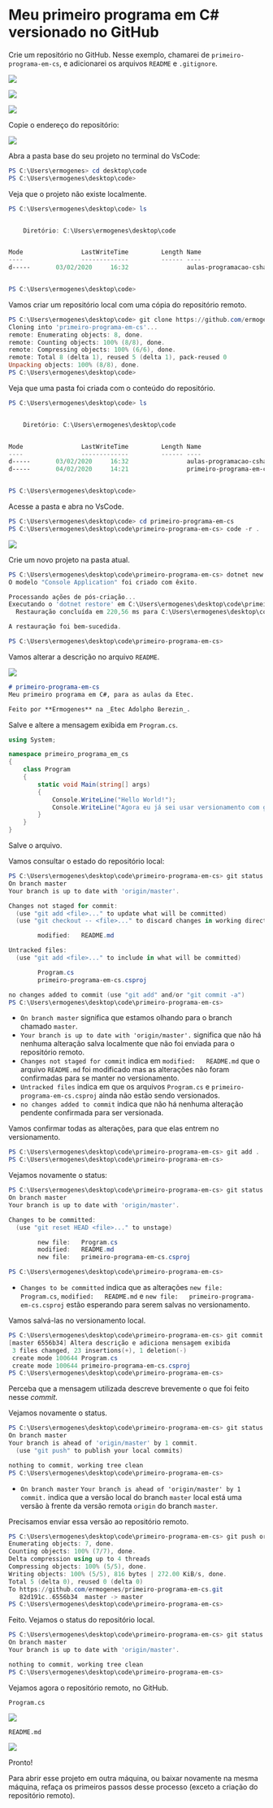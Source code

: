 # Meu primeiro programa em C# versionado no GitHub

Crie um repositório no GitHub. Nesse exemplo, chamarei de `primeiro-programa-em-cs`, e adicionarei os arquivos `README` e `.gitignore`.

![](000015.png)

![](000016.png)

![](000017.png)

Copie o endereço do repositório:

![](000018.png)

Abra a pasta base do seu projeto no terminal do VsCode:

```powershell
PS C:\Users\ermogenes> cd desktop\code
PS C:\Users\ermogenes\desktop\code> 
```

Veja que o projeto não existe localmente.

```powershell
PS C:\Users\ermogenes\desktop\code> ls        


    Diretório: C:\Users\ermogenes\desktop\code


Mode                LastWriteTime         Length Name
----                -------------         ------ ----
d-----       03/02/2020     16:32                aulas-programacao-csharp


PS C:\Users\ermogenes\desktop\code> 
```

Vamos criar um repositório local com uma cópia do repositório remoto.

```powershell
PS C:\Users\ermogenes\desktop\code> git clone https://github.com/ermogenes/primeiro-programa-em-cs.git
Cloning into 'primeiro-programa-em-cs'...
remote: Enumerating objects: 8, done.
remote: Counting objects: 100% (8/8), done.
remote: Compressing objects: 100% (6/6), done.
remote: Total 8 (delta 1), reused 5 (delta 1), pack-reused 0
Unpacking objects: 100% (8/8), done.
PS C:\Users\ermogenes\desktop\code> 
```

Veja que uma pasta foi criada com o conteúdo do repositório.

```powershell
PS C:\Users\ermogenes\desktop\code> ls


    Diretório: C:\Users\ermogenes\desktop\code


Mode                LastWriteTime         Length Name
----                -------------         ------ ----
d-----       03/02/2020     16:32                aulas-programacao-csharp
d-----       04/02/2020     14:21                primeiro-programa-em-cs


PS C:\Users\ermogenes\desktop\code> 
```

Acesse a pasta e abra no VsCode.

```powershell
PS C:\Users\ermogenes\desktop\code> cd primeiro-programa-em-cs   
PS C:\Users\ermogenes\desktop\code\primeiro-programa-em-cs> code -r .
```

![](000026.png)

Crie um novo projeto na pasta atual.

```powershell
PS C:\Users\ermogenes\desktop\code\primeiro-programa-em-cs> dotnet new console
O modelo "Console Application" foi criado com êxito.

Processando ações de pós-criação...
Executando o 'dotnet restore' em C:\Users\ermogenes\desktop\code\primeiro-programa-em-cs\primeiro-programa-em-cs.csproj...
  Restauração concluída em 220,56 ms para C:\Users\ermogenes\desktop\code\primeiro-programa-em-cs\primeiro-programa-em-cs.csproj.

A restauração foi bem-sucedida.

PS C:\Users\ermogenes\desktop\code\primeiro-programa-em-cs> 
```

Vamos alterar a descrição no arquivo `README`.

![](000027.png)

```markdown
# primeiro-programa-em-cs
Meu primeiro programa em C#, para as aulas da Etec.

Feito por **Ermogenes** na _Etec Adolpho Berezin_.
```

Salve e altere a mensagem exibida em `Program.cs`.

```cs
using System;

namespace primeiro_programa_em_cs
{
    class Program
    {
        static void Main(string[] args)
        {
            Console.WriteLine("Hello World!");
            Console.WriteLine("Agora eu já sei usar versionamento com git!");
        }
    }
}
```

Salve o arquivo.

Vamos consultar o estado do repositório local:

```powershell
PS C:\Users\ermogenes\desktop\code\primeiro-programa-em-cs> git status
On branch master
Your branch is up to date with 'origin/master'.

Changes not staged for commit:
  (use "git add <file>..." to update what will be committed)
  (use "git checkout -- <file>..." to discard changes in working directory)

        modified:   README.md

Untracked files:
  (use "git add <file>..." to include in what will be committed)

        Program.cs
        primeiro-programa-em-cs.csproj

no changes added to commit (use "git add" and/or "git commit -a")
PS C:\Users\ermogenes\desktop\code\primeiro-programa-em-cs> 
```

* `On branch master` significa que estamos olhando para o branch chamado `master`.
* `Your branch is up to date with 'origin/master'.` significa que não há nenhuma alteração salva localmente que não foi enviada para o repositório remoto.
* `Changes not staged for commit` indica em `modified:   README.md` que o arquivo `README.md` foi modificado mas as alterações não foram confirmadas para se manter no versionamento.
* `Untracked files` indica em que os arquivos `Program.cs` e `primeiro-programa-em-cs.csproj` ainda não estão sendo versionados.
* `no changes added to commit` indica que não há nenhuma alteração pendente confirmada para ser versionada.

Vamos confirmar todas as alterações, para que elas entrem no versionamento.

```powershell
PS C:\Users\ermogenes\desktop\code\primeiro-programa-em-cs> git add .
PS C:\Users\ermogenes\desktop\code\primeiro-programa-em-cs> 
```

Vejamos novamente o status:

```powershell
PS C:\Users\ermogenes\desktop\code\primeiro-programa-em-cs> git status
On branch master
Your branch is up to date with 'origin/master'.

Changes to be committed:
  (use "git reset HEAD <file>..." to unstage)

        new file:   Program.cs
        modified:   README.md
        new file:   primeiro-programa-em-cs.csproj

PS C:\Users\ermogenes\desktop\code\primeiro-programa-em-cs> 
```

* `Changes to be committed` indica que as alterações `new file:   Program.cs`, `modified:   README.md` e `new file:   primeiro-programa-em-cs.csproj` estão esperando para serem salvas no versionamento.

Vamos salvá-las no versionamento local.

```powershell
PS C:\Users\ermogenes\desktop\code\primeiro-programa-em-cs> git commit -m "Altera descrição e adiciona mensagem exibida"  
[master 6556b34] Altera descrição e adiciona mensagem exibida
 3 files changed, 23 insertions(+), 1 deletion(-)
 create mode 100644 Program.cs
 create mode 100644 primeiro-programa-em-cs.csproj
PS C:\Users\ermogenes\desktop\code\primeiro-programa-em-cs> 
```

Perceba que a mensagem utilizada descreve brevemente o que foi feito nesse _commit_.

Vejamos novamente o status.

```powershell
PS C:\Users\ermogenes\desktop\code\primeiro-programa-em-cs> git status
On branch master
Your branch is ahead of 'origin/master' by 1 commit.
  (use "git push" to publish your local commits)

nothing to commit, working tree clean
PS C:\Users\ermogenes\desktop\code\primeiro-programa-em-cs> 
```

* `On branch master` `Your branch is ahead of 'origin/master' by 1 commit.` indica que a versão local do branch `master` local está uma versão à frente da versão remota `origin` do branch `master`.

Precisamos enviar essa versão ao repositório remoto.

```powershell
PS C:\Users\ermogenes\desktop\code\primeiro-programa-em-cs> git push origin master
Enumerating objects: 7, done.
Counting objects: 100% (7/7), done.
Delta compression using up to 4 threads
Compressing objects: 100% (5/5), done.
Writing objects: 100% (5/5), 816 bytes | 272.00 KiB/s, done.
Total 5 (delta 0), reused 0 (delta 0)
To https://github.com/ermogenes/primeiro-programa-em-cs.git
   82d191c..6556b34  master -> master
PS C:\Users\ermogenes\desktop\code\primeiro-programa-em-cs> 
```

Feito. Vejamos o status do repositório local.

```powershell
PS C:\Users\ermogenes\desktop\code\primeiro-programa-em-cs> git status                                                    
On branch master
Your branch is up to date with 'origin/master'.

nothing to commit, working tree clean
PS C:\Users\ermogenes\desktop\code\primeiro-programa-em-cs> 
```

Vejamos agora o repositório remoto, no GitHub.

`Program.cs`

![](000028.png)

`README.md`

![](000030.png)

Pronto!

Para abrir esse projeto em outra máquina, ou baixar novamente na mesma máquina, refaça os primeiros passos desse processo (exceto a criação do repositório remoto).